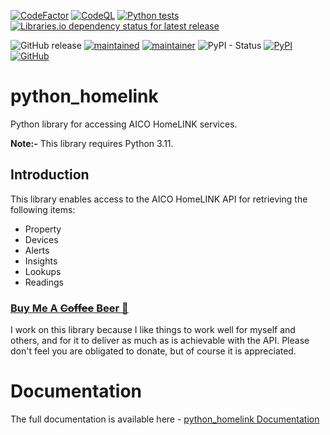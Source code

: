 [![CodeFactor](https://www.codefactor.io/repository/github/rogerselwyn/python_homelink/badge)](https://www.codefactor.io/repository/github/rogerselwyn/python_homelink)
[![CodeQL](https://github.com/RogerSelwyn/python_homelink/actions/workflows/github-code-scanning/codeql/badge.svg)](https://github.com/RogerSelwyn/python_homelink/actions/workflows/github-code-scanning/codeql) [![Python tests](https://github.com/RogerSelwyn/python_homelink/actions/workflows/test.yaml/badge.svg)](https://github.com/RogerSelwyn/python_homelink/actions/workflows/test.yaml)
[![Libraries.io dependency status for latest release](https://img.shields.io/librariesio/release/pypi/pyhomelink)](https://libraries.io/pypi/pyhomelink)

![GitHub release](https://img.shields.io/github/v/release/RogerSelwyn/python_homelink) [![maintained](https://img.shields.io/maintenance/yes/2025.svg)](#)
[![maintainer](https://img.shields.io/badge/maintainer-%20%40RogerSelwyn-blue.svg)](https://github.com/RogerSelwyn)
![PyPI - Status](https://img.shields.io/pypi/status/pyhomelink)
[![PyPI](https://img.shields.io/pypi/v/pyhomelink)](https://pypi.org/project/pyhomelink/)
[![GitHub](https://img.shields.io/github/license/rogerselwyn/python_homelink)](https://github.com/RogerSewlwyn/python_homelink/blob/main/LICENSE)


# python_homelink
Python library for accessing AICO HomeLINK services.

**Note:-** This library requires Python 3.11.

## Introduction

This library enables access to the AICO HomeLINK API for retrieving the following items:
* Property
* Devices
* Alerts
* Insights
* Lookups
* Readings

### [Buy Me A ~~Coffee~~ Beer 🍻](https://buymeacoffee.com/rogtp)
I work on this library because I like things to work well for myself and others, and for it to deliver as much as is achievable with the API. Please don't feel you are obligated to donate, but of course it is appreciated.

# Documentation

The full documentation is available here - [python_homelink Documentation](https://rogerselwyn.github.io/python_homelink/)
